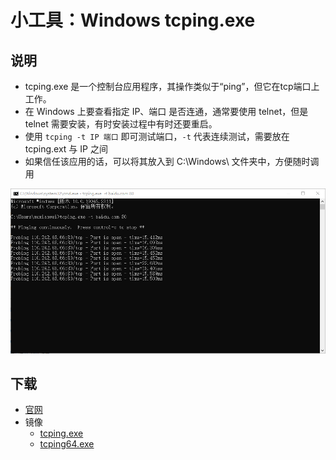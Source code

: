 # 小工具：Windows tcping.exe

## 说明

- tcping.exe 是一个控制台应用程序，其操作类似于“ping”，但它在tcp端口上工作。
- 在 Windows 上要查看指定 IP、端口 是否连通，通常要使用 telnet，但是 telnet 需要安装，有时安装过程中有时还要重启。
- 使用 `tcping -t IP 端口` 即可测试端口，`-t` 代表连续测试，需要放在 tcping.ext 与 IP 之间
- 如果信任该应用的话，可以将其放入到 C:\Windows\ 文件夹中，方便随时调用

![image.png](static/windows-tcping-1.png)

## 下载

- [官网](https://elifulkerson.com/projects/tcping.php)
- 镜像
    - [tcping.exe](static/tcping.exe)
    - [tcping64.exe](static/tcping64.exe)
